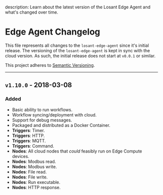 description: Learn about the latest version of the Losant Edge Agent and what's changed over time.

# Edge Agent Changelog

This file represents all changes to the `losant-edge-agent` since it's initial release. The versioning of the `losant-edge-agent` is kept in sync with the cloud version. As such, the initial release does not start at `v0.0.1` or similar.

This project adheres to [Semantic Versioning](http://semver.org/spec/v2.0.0.html).

<!--
The format is based on [Keep a Changelog](http://keepachangelog.com/en/1.0.0/).
-->

***

## `v1.10.0` - 2018-03-08
### Added
- Basic ability to run workflows.
- Workflow syncing/deployment with cloud.
- Support for debug messages.
- Packaged and distributed as a Docker Container.
- **Triggers**: Timer.
- **Triggers**: HTTP.
- **Triggers**: MQTT.
- **Triggers**: Command.
- **Nodes**: All cloud nodes that _could_ feasibly run on Edge Compute devices.
- **Nodes**: Modbus read.
- **Nodes**: Modbus write.
- **Nodes**: File read.
- **Nodes**: File write.
- **Nodes**: Run executable.
- **Nodes**: HTTP response.

